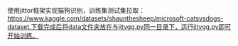 使用jittor框架实现猫狗识别，训练集测试集拉取：https://www.kaggle.com/datasets/shaunthesheep/microsoft-catsvsdogs-dataset.下载完成后将data文件夹放在与jitvgg.py同一目录下，运行jitvgg.py即可开始训练。
